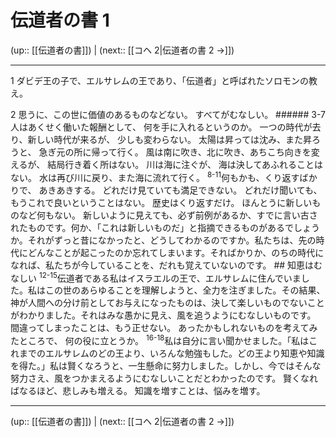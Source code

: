 # 伝道者の書 1

(up:: [[伝道者の書]]) | (next:: [[コヘ 2|伝道者の書 2 →]])

***


1 ダビデ王の子で、エルサレムの王であり、「伝道者」と呼ばれたソロモンの教え。 

2 思うに、この世に価値のあるものなどない。 すべてがむなしい。 ###### 3-7 人はあくせく働いた報酬として、 何を手に入れるというのか。 一つの時代が去り、新しい時代が来るが、 少しも変わらない。 太陽は昇っては沈み、また昇ろうと、 急ぎ元の所に帰って行く。 風は南に吹き、北に吹き、あちこち向きを変えるが、 結局行き着く所はない。 川は海に注ぐが、 海は決してあふれることはない。 水は再び川に戻り、また海に流れて行く。 <sup class="versenum">8-11</sup>何もかも、くり返すばかりで、 あきあきする。 どれだけ見ていても満足できない。 どれだけ聞いても、 もうこれで良いということはない。 歴史はくり返すだけ。 ほんとうに新しいものなど何もない。 新しいように見えても、必ず前例があるか、すでに言い古されたものです。何か、「これは新しいものだ」と指摘できるものがあるでしょうか。それがずっと昔になかったと、どうしてわかるのですか。私たちは、先の時代にどんなことが起こったのか忘れてしまいます。そればかりか、のちの時代になれば、私たちが今していることを、だれも覚えていないのです。 ## 知恵はむなしい <sup class="versenum">12-15</sup>伝道者である私はイスラエルの王で、エルサレムに住んでいました。私はこの世のあらゆることを理解しようと、全力を注ぎました。その結果、神が人間への分け前としてお与えになったものは、決して楽しいものでないことがわかりました。それはみな愚かに見え、風を追うようにむなしいものです。 間違ってしまったことは、もう正せない。 あったかもしれないものを考えてみたところで、 何の役に立とうか。 <sup class="versenum">16-18</sup>私は自分に言い聞かせました。「私はこれまでのエルサレムのどの王より、いろんな勉強もした。どの王より知恵や知識を得た。」私は賢くなろうと、一生懸命に努力しました。しかし、今ではそんな努力さえ、風をつかまえるようにむなしいことだとわかったのです。 賢くなればなるほど、悲しみも増える。 知識を増すことは、悩みを増す。

***

(up:: [[伝道者の書]]) | (next:: [[コヘ 2|伝道者の書 2 →]])
